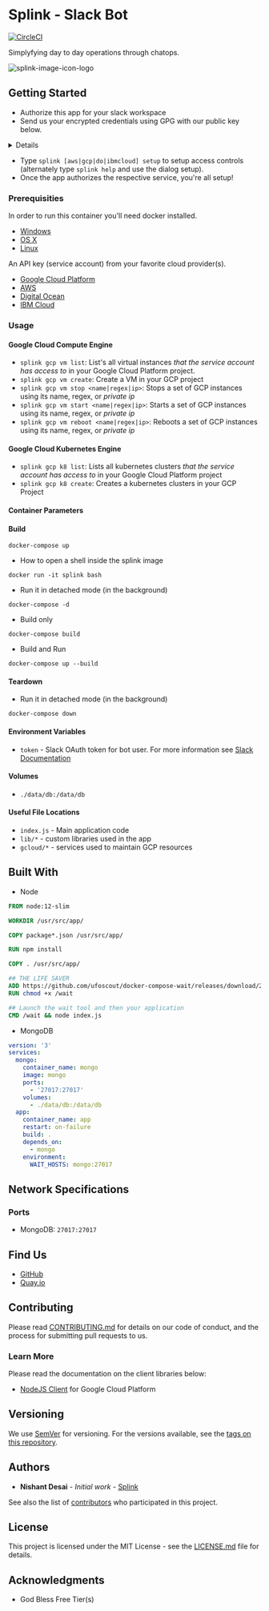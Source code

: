 # Splink - Slack Bot
[![CircleCI](https://circleci.com/gh/desainis/splink/tree/master.svg?style=svg)](https://circleci.com/gh/desainis/splink/tree/master)

Simplyfying day to day operations through chatops. 

![splink-image-icon-logo](https://storage.googleapis.com/splink/splink-icon.png)

## Getting Started

- Authorize this app for your slack workspace
- Send us your encrypted credentials using GPG with our public key below. 

<details>

```
-----BEGIN PGP PUBLIC KEY BLOCK-----

mQENBF18RHwBCADEUonsycE/HhRDm0/FEdsx1cE3tOG038gV3ZBg7lq3vYY82Dj+
qDV1ZkrPs6Ca4fUQ3Yy8mRgsc7zz+52hMOYyLIvdOWnCu0PCDPV6yVOW/9R7yY/W
Xb1iSDRKMFL0eLdV9AwyLgPudHk8MwJFlTNdMyOyJoftXz6B/Z8OS2K9FjFqJvTI
tJdMAMKircbRxrc8B3xGICx+WOWYAeLzjSGnHyZJIyfwnd46BExX/fgfTFCa/W+v
JkE0zISif7wEaP0Ju16pr2cWlnH2RzEu9XP3fFFDEjGM6/b9/6j0E86hJM5vIUdk
+VukPjnLX7pNsB2qlLQ8jx3v8RRtAtO4cdYbABEBAAG0N05pc2hhbnQgRGVzYWkg
KGRvdGdwZykgPG5pc2hhbnQuZGVzYWlAbWFpbC51dG9yb250by5jYT6JAU4EEwEI
ADgWIQSJqzSZBxvOYlU39BxE04BGzIpN2AUCXXxEfAIbLwULCQgHAgYVCgkICwIE
FgIDAQIeAQIXgAAKCRBE04BGzIpN2A+VB/98GRk+0fIFVh3L+i8MxtAitnFALqYr
W1sPpLIJ3LEHvZEBhWNgeytHJCOwRkU1G0zgk9pxnHWoqoyScyxmRhxjMjsrYAp5
clp/+0rsN9HcSjfcQAOYbA54cb3yJXcneOL9AZV/W6/vgw8cf0PWvhMIE5ts3DUr
jwqeUA4EYUx5Bn8G2ktU1vp//UxMr7/nlLbtDT4h9pf0s9Kh/JnM9lcYnRg1oBPx
/PO+ExaOu4AcDPRgx7ZMVbsyWC/HuZuGL8lf8pcdbAyTLi5abgSewZ6Iix21pGEo
EfH7ZPksku+v6CaLByavkfcFhE2bL1cEmI6EjctENNrnoeWCUgI3P/UpuQENBF18
RHwBCADDwubKAbHoA45GfFpf+FR3BuxQS7HeEV6wEwPAY0XoM3/o4tOWP0ngDoMa
w5Le5NAgzNCGihHKrER8Y8m6V4QE9kROF1+mlQLmXvsnu8OuGiMwzr7kZRS4ggeQ
f8t86petIdGjxTENw4Zcu5Hyt9XNBQTyr2rGiOB0juxd3DdVu20b+3l1njRvVFca
FgsfS4IbcJngguq+77XdCYR6EDhxD4x+kYciP7100DrnFRrSfCpCbqBD+dRLrd8i
2a3HTmxj1sn8YFouPyLQkzDvz0kyYKVgDnq0ZfGAAtK2M3GBTSq6z2in4+UCBsVy
hl46PTtZVOmEbS3kO2JjHzh1MjB9ABEBAAGJAmwEGAEIACAWIQSJqzSZBxvOYlU3
9BxE04BGzIpN2AUCXXxEfAIbLgFACRBE04BGzIpN2MB0IAQZAQgAHRYhBEFhz8Md
FJD3daRVIlzdQo90oBmRBQJdfER8AAoJEFzdQo90oBmRqikH/2Zps6frmjTuU1WU
kArdIXxD6ZSXPVbOPtWLTinUgWIlihFupycBvVmempeQXMbG8ehtOyJDeSn6W5ls
Kj3Edi3L5Mn55fqwKIo0BtddpCcBCuGB98OtQKzN/FAsV7WFmp0TjSRktj+9AmCI
Rdsazw6UqGRcFS+/1g8JKvf6IkhxjYromuc2rgzscM3Pyg2gyXy02t+Vfvz2FPp6
liWh1rCWXz1GOmF+rKSufw9o87zr0Nc5ARkcfo1wpRqu9aMErkZPDGJnLNCmMC3i
cmo7xEuAxWbs8dGGzVshFMHcULKNwl2f1AXm/Osj4FxtlTOjOX1NE9i51wDcekUe
POeonhShxwf/UXp/4DXfPRCt9OMIcvj9kW/vk0PN2iwdPhxf1GMOpPOz2iNdV1zW
NRZQ5KL4CYFd2M8wIcgNtpDcqmWh2UvZzOtegyTK285aXA5EnmpGYFHVnMyRz0HZ
RuFNPxmnwouEPfgixokIpWt80CiabJ3tIWKHdJ7OgCemgGjxgNQTr/YxCjijJQUQ
BNDrr1q5IWAyBzl5zNCAtEg8VjQLtw1e6JVo6pvQWylpe/oJ4QjblBRPJrF6/Zdh
pnZ5V/UAsCBwonb62vnsHV9BFW/Zd1n47EvuTPZn3Gy/XG7sI7soVCspm30LUp8r
FkaHV9aIFYKdouhNwNobiUcQdig/KAOPYQ==
=oaoH
-----END PGP PUBLIC KEY BLOCK-----
```

</details>

- Type `splink [aws|gcp|do|ibmcloud] setup` to setup access controls (alternately type `splink help` and use the dialog setup). 
- Once the app authorizes the respective service, you're all setup! 


### Prerequisities

In order to run this container you'll need docker installed.

* [Windows](https://docs.docker.com/windows/started)
* [OS X](https://docs.docker.com/mac/started/)
* [Linux](https://docs.docker.com/linux/started/)

An API key (service account) from your favorite cloud provider(s). 

* [Google Cloud Platform](https://cloud.google.com/compute/docs/access/service-accounts)
* [AWS](https://docs.aws.amazon.com/IAM/latest/UserGuide/id_users.html#id_users_service_accounts)
* [Digital Ocean](https://developers.digitalocean.com/documentation/v2/)
* [IBM Cloud](https://cloud.ibm.com/docs/iam?topic=iam-serviceids)

### Usage

#### Google Cloud Compute Engine

- `splink gcp vm list`: List's all virtual instances _that the service account has access to_ in your Google Cloud Platform project. 
- `splink gcp vm create`: Create a VM in your GCP project
- `splink gcp vm stop <name|regex|ip>`: Stops a set of GCP instances using its name, regex, or _private ip_
- `splink gcp vm start <name|regex|ip>`: Starts a set of GCP instances using its name, regex, or _private ip_
- `splink gcp vm reboot <name|regex|ip>`: Reboots a set of GCP instances using its name, regex, or _private ip_

#### Google Cloud Kubernetes Engine

- `splink gcp k8 list`: Lists all kubernetes clusters _that the service account has access to_ in your Google Cloud Platform project
- `splink gcp k8 create`: Creates a kubernetes clusters in your GCP Project

#### Container Parameters

#### Build

```console
docker-compose up
```

- How to open a shell inside the splink image

```console
docker run -it splink bash
```

- Run it in detached mode (in the background)

```console
docker-compose -d
```

- Build only
```console
docker-compose build
```

- Build and Run
```console
docker-compose up --build
```

#### Teardown

- Run it in detached mode (in the background)

```console
docker-compose down
```
#### Environment Variables

- `token` - Slack OAuth token for bot user. For more information see [Slack Documentation](https://api.slack.com/docs/oauth)


#### Volumes

- `./data/db:/data/db`

#### Useful File Locations

- `index.js` - Main application code
- `lib/*` - custom libraries used in the app
- `gcloud/*` - services used to maintain GCP resources

## Built With

-  Node

```Dockerfile
FROM node:12-slim

WORKDIR /usr/src/app/

COPY package*.json /usr/src/app/

RUN npm install

COPY . /usr/src/app/

## THE LIFE SAVER
ADD https://github.com/ufoscout/docker-compose-wait/releases/download/2.2.1/wait /wait
RUN chmod +x /wait

## Launch the wait tool and then your application
CMD /wait && node index.js
```

- MongoDB
```yml
version: '3'
services:
  mongo:
    container_name: mongo
    image: mongo
    ports:
      - '27017:27017'
    volumes:
      - ./data/db:/data/db
  app:
    container_name: app
    restart: on-failure
    build: .
    depends_on:
      - mongo
    environment:
      WAIT_HOSTS: mongo:27017
```

## Network Specifications

### Ports
- MongoDB: `27017:27017`

## Find Us

* [GitHub](https://github.com/desainis/splink)
* [Quay.io](coming-soon)

## Contributing

Please read [CONTRIBUTING.md](CONTRIBUTING.md) for details on our code of conduct, and the process for submitting pull requests to us.

### Learn More

Please read the documentation on the client libraries below:

* [NodeJS Client](https://googleapis.dev/nodejs/compute/latest/index.html#reference) for Google Cloud Platform

## Versioning

We use [SemVer](http://semver.org/) for versioning. For the versions available, see the 
[tags on this repository](https://github.com/desainis/splink/tags). 

## Authors

* **Nishant Desai** - *Initial work* - [Splink](https://github.com/desainis/splink)

See also the list of [contributors](https://github.com/desainis/splink/contributors) who 
participated in this project.

## License

This project is licensed under the MIT License - see the [LICENSE.md](LICENSE.md) file for details.

## Acknowledgments

* God Bless Free Tier(s)
